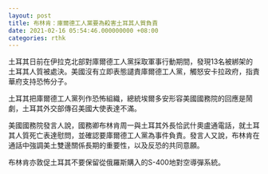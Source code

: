```yaml
---
layout: post
title: 布林肯：庫爾德工人黨要為殺害土耳其人質負責
date: 2021-02-16 05:54:46.000000000 +08:00
categories: rthk
---
```


土耳其日前在伊拉克北部對庫爾德工人黨採取軍事行動期間，發現13名被綁架的土耳其人質被處決。美國沒有立即表態譴責庫爾德工人黨，觸怒安卡拉政府，指責華府支持恐怖分子。

土耳其把庫爾德工人黨列作恐怖組織，總統埃爾多安形容美國國務院的回應是鬧劇，土耳其外交部傳召美國大使表達不滿。

美國國務院發言人說，國務卿布林肯周一與土耳其外長恰武什奧盧通電話，就土耳其人質死亡表達慰問，並確認要庫爾德工人黨為事件負責。發言人又說，布林肯在通話中強調美土雙邊關係長期的重要性，以及反恐的共同意願。

布林肯亦敦促土耳其不要保留從俄羅斯購入的S-400地對空導彈系統。
